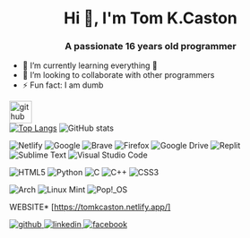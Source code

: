<h1 align="center">Hi 👋, I'm Tom K.Caston</h1>
<h3 align="center">A passionate 16 years old programmer</h3>

- 🌱 I’m currently learning everything 🤣
- 👯 I’m looking to collaborate with other programmers
- ⚡ Fun fact: I am dumb

[<img src='https://cdn.jsdelivr.net/npm/simple-icons@3.0.1/icons/github.svg' alt='github' height='40'>](https://github.com/elloworldtom)  
[![Top Langs](https://github-readme-stats.vercel.app/api/top-langs/?username=elloworldtom&theme=radical)](https://github.com/anuraghazra/github-readme-stats)
![GitHub stats](https://github-readme-stats.vercel.app/api?username=elloworldtom&theme=radical&show_icons=true)  


![Netlify](https://img.shields.io/badge/netlify-%23000000.svg?style=for-the-badge&logo=netlify&logoColor=#00C7B7)
![Google](https://img.shields.io/badge/google-4285F4?style=for-the-badge&logo=google&logoColor=white)
![Brave](https://img.shields.io/badge/Brave-FB542B?style=for-the-badge&logo=Brave&logoColor=white)
![Firefox](https://img.shields.io/badge/Firefox-FF7139?style=for-the-badge&logo=Firefox-Browser&logoColor=white)
![Google Drive](https://img.shields.io/badge/Google%20Drive-4285F4?style=for-the-badge&logo=googledrive&logoColor=white)
![Replit](https://img.shields.io/badge/Replit-DD1200?style=for-the-badge&logo=Replit&logoColor=white)
![Sublime Text](https://img.shields.io/badge/sublime_text-%23575757.svg?style=for-the-badge&logo=sublime-text&logoColor=important)
![Visual Studio Code](https://img.shields.io/badge/Visual%20Studio%20Code-0078d7.svg?style=for-the-badge&logo=visual-studio-code&logoColor=white)

![HTML5](https://img.shields.io/badge/html5-%23E34F26.svg?style=for-the-badge&logo=html5&logoColor=white)
![Python](https://img.shields.io/badge/python-3670A0?style=for-the-badge&logo=python&logoColor=ffdd54)
![C](https://img.shields.io/badge/c-%2300599C.svg?style=for-the-badge&logo=c&logoColor=white)
![C++](https://img.shields.io/badge/c++-%2300599C.svg?style=for-the-badge&logo=c%2B%2B&logoColor=white)
![CSS3](https://img.shields.io/badge/css3-%231572B6.svg?style=for-the-badge&logo=css3&logoColor=white)

![Arch](https://img.shields.io/badge/Arch%20Linux-1793D1?logo=arch-linux&logoColor=fff&style=for-the-badge)
![Linux Mint](https://img.shields.io/badge/Linux%20Mint-87CF3E?style=for-the-badge&logo=Linux%20Mint&logoColor=white)
![Pop!\_OS](https://img.shields.io/badge/Pop!_OS-48B9C7?style=for-the-badge&logo=Pop!_OS&logoColor=white)


WEBSITE* [https://tomkcaston.netlify.app/]

<div>
<a href="#" target="_blank">
<img src="https://img.shields.io/badge/github-%2324292e.svg?&amp;style=for-the-badge&amp;logo=github&amp;logoColor=white" alt="github" style="margin-bottom: 5px;">
</a>
<a href="#" target="_blank">
<img src="https://img.shields.io/badge/linkedin-%231E77B5.svg?&amp;style=for-the-badge&amp;logo=linkedin&amp;logoColor=white" alt="linkedin" style="margin-bottom: 5px;">
</a>
<a href="#" target="_blank">
<img src="https://img.shields.io/badge/facebook-%232E87FB.svg?&amp;style=for-the-badge&amp;logo=facebook&amp;logoColor=white" alt="facebook" style="margin-bottom: 5px;">
</a>
</div>
